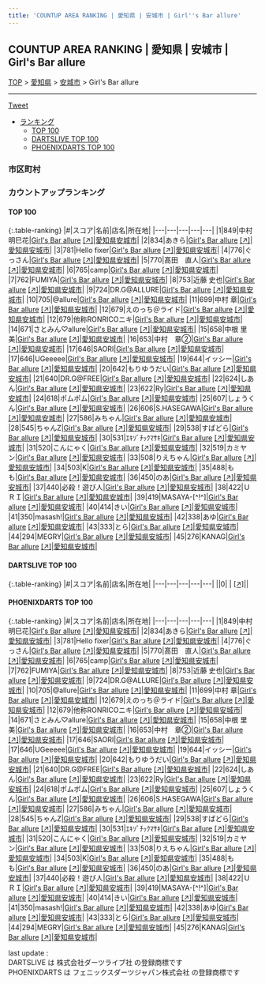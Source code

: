 ```yaml
---
title: 'COUNTUP AREA RANKING | 愛知県 | 安城市 | Girl''s Bar allure'
---
```

## COUNTUP AREA RANKING | 愛知県 | 安城市 | Girl's Bar allure

[TOP](/darts/rank/) > [愛知県](/darts/rank/愛知県/) > [安城市](/darts/rank/愛知県/安城市/) > Girl's Bar allure

___

<a href="https://twitter.com/share?ref_src=twsrc%5Etfw" data-text="COUNTUP AREA RANKING | 愛知県安城市Girl's Bar allure" class="twitter-share-button" data-hashtags="DARTSLIVE,PHOENIXDARTS,darts,ダーツ" data-show-count="false">Tweet</a>

* [ランキング](#カウントアップランキング)
    * [TOP 100](#top-100)
    * [DARTSLIVE TOP 100](#dartslive-top-100)
    * [PHOENIXDARTS TOP 100](#phoenixdarts-top-100)

### 市区町村

<ul>

</ul>

### カウントアップランキング

#### TOP 100



{:.table-ranking}
|#|スコア|名前|店名|所在地|
|---|---|---|---|---|
|1|849|<span class="rank-name-pd">中村 明巳花</span>|<a href="/darts/rank/shops/65398.html">Girl's Bar allure</a> <a href="https://vs.phoenixdarts.com/jp/shop/shopDetailInfo/s_65398?s_seq=65398">[↗]</a>|<a href="/darts/rank/愛知県/安城市">愛知県安城市</a>|
|2|834|<span class="rank-name-pd">あきら</span>|<a href="/darts/rank/shops/65398.html">Girl's Bar allure</a> <a href="https://vs.phoenixdarts.com/jp/shop/shopDetailInfo/s_65398?s_seq=65398">[↗]</a>|<a href="/darts/rank/愛知県/安城市">愛知県安城市</a>|
|3|781|<span class="rank-name-pd">Hello fixer</span>|<a href="/darts/rank/shops/65398.html">Girl's Bar allure</a> <a href="https://vs.phoenixdarts.com/jp/shop/shopDetailInfo/s_65398?s_seq=65398">[↗]</a>|<a href="/darts/rank/愛知県/安城市">愛知県安城市</a>|
|4|776|<span class="rank-name-pd">ぐっさん</span>|<a href="/darts/rank/shops/65398.html">Girl's Bar allure</a> <a href="https://vs.phoenixdarts.com/jp/shop/shopDetailInfo/s_65398?s_seq=65398">[↗]</a>|<a href="/darts/rank/愛知県/安城市">愛知県安城市</a>|
|5|770|<span class="rank-name-pd">髙田　直人</span>|<a href="/darts/rank/shops/65398.html">Girl's Bar allure</a> <a href="https://vs.phoenixdarts.com/jp/shop/shopDetailInfo/s_65398?s_seq=65398">[↗]</a>|<a href="/darts/rank/愛知県/安城市">愛知県安城市</a>|
|6|765|<span class="rank-name-pd">camp</span>|<a href="/darts/rank/shops/65398.html">Girl's Bar allure</a> <a href="https://vs.phoenixdarts.com/jp/shop/shopDetailInfo/s_65398?s_seq=65398">[↗]</a>|<a href="/darts/rank/愛知県/安城市">愛知県安城市</a>|
|7|762|<span class="rank-name-pd">FUMIYA</span>|<a href="/darts/rank/shops/65398.html">Girl's Bar allure</a> <a href="https://vs.phoenixdarts.com/jp/shop/shopDetailInfo/s_65398?s_seq=65398">[↗]</a>|<a href="/darts/rank/愛知県/安城市">愛知県安城市</a>|
|8|753|<span class="rank-name-pd">近藤 史也</span>|<a href="/darts/rank/shops/65398.html">Girl's Bar allure</a> <a href="https://vs.phoenixdarts.com/jp/shop/shopDetailInfo/s_65398?s_seq=65398">[↗]</a>|<a href="/darts/rank/愛知県/安城市">愛知県安城市</a>|
|9|724|<span class="rank-name-pd">DR.G@ALLURE</span>|<a href="/darts/rank/shops/65398.html">Girl's Bar allure</a> <a href="https://vs.phoenixdarts.com/jp/shop/shopDetailInfo/s_65398?s_seq=65398">[↗]</a>|<a href="/darts/rank/愛知県/安城市">愛知県安城市</a>|
|10|705|<span class="rank-name-pd">@allure</span>|<a href="/darts/rank/shops/65398.html">Girl's Bar allure</a> <a href="https://vs.phoenixdarts.com/jp/shop/shopDetailInfo/s_65398?s_seq=65398">[↗]</a>|<a href="/darts/rank/愛知県/安城市">愛知県安城市</a>|
|11|699|<span class="rank-name-pd"><span class="pro-icon-pd"></span>中村 章</span>|<a href="/darts/rank/shops/65398.html">Girl's Bar allure</a> <a href="https://vs.phoenixdarts.com/jp/shop/shopDetailInfo/s_65398?s_seq=65398">[↗]</a>|<a href="/darts/rank/愛知県/安城市">愛知県安城市</a>|
|12|679|<span class="rank-name-pd">えのっち＠ライド</span>|<a href="/darts/rank/shops/65398.html">Girl's Bar allure</a> <a href="https://vs.phoenixdarts.com/jp/shop/shopDetailInfo/s_65398?s_seq=65398">[↗]</a>|<a href="/darts/rank/愛知県/安城市">愛知県安城市</a>|
|12|679|<span class="rank-name-pd">他称RONRICOニキ</span>|<a href="/darts/rank/shops/65398.html">Girl's Bar allure</a> <a href="https://vs.phoenixdarts.com/jp/shop/shopDetailInfo/s_65398?s_seq=65398">[↗]</a>|<a href="/darts/rank/愛知県/安城市">愛知県安城市</a>|
|14|671|<span class="rank-name-pd">さとみん♡allure</span>|<a href="/darts/rank/shops/65398.html">Girl's Bar allure</a> <a href="https://vs.phoenixdarts.com/jp/shop/shopDetailInfo/s_65398?s_seq=65398">[↗]</a>|<a href="/darts/rank/愛知県/安城市">愛知県安城市</a>|
|15|658|<span class="rank-name-pd"><span class="pro-icon-pd"></span>中根 里美</span>|<a href="/darts/rank/shops/65398.html">Girl's Bar allure</a> <a href="https://vs.phoenixdarts.com/jp/shop/shopDetailInfo/s_65398?s_seq=65398">[↗]</a>|<a href="/darts/rank/愛知県/安城市">愛知県安城市</a>|
|16|653|<span class="rank-name-pd">中村　章②</span>|<a href="/darts/rank/shops/65398.html">Girl's Bar allure</a> <a href="https://vs.phoenixdarts.com/jp/shop/shopDetailInfo/s_65398?s_seq=65398">[↗]</a>|<a href="/darts/rank/愛知県/安城市">愛知県安城市</a>|
|17|646|<span class="rank-name-pd">SAORI</span>|<a href="/darts/rank/shops/65398.html">Girl's Bar allure</a> <a href="https://vs.phoenixdarts.com/jp/shop/shopDetailInfo/s_65398?s_seq=65398">[↗]</a>|<a href="/darts/rank/愛知県/安城市">愛知県安城市</a>|
|17|646|<span class="rank-name-pd">UGeeeee</span>|<a href="/darts/rank/shops/65398.html">Girl's Bar allure</a> <a href="https://vs.phoenixdarts.com/jp/shop/shopDetailInfo/s_65398?s_seq=65398">[↗]</a>|<a href="/darts/rank/愛知県/安城市">愛知県安城市</a>|
|19|644|<span class="rank-name-pd">イッシー</span>|<a href="/darts/rank/shops/65398.html">Girl's Bar allure</a> <a href="https://vs.phoenixdarts.com/jp/shop/shopDetailInfo/s_65398?s_seq=65398">[↗]</a>|<a href="/darts/rank/愛知県/安城市">愛知県安城市</a>|
|20|642|<span class="rank-name-pd">もりゆうだい</span>|<a href="/darts/rank/shops/65398.html">Girl's Bar allure</a> <a href="https://vs.phoenixdarts.com/jp/shop/shopDetailInfo/s_65398?s_seq=65398">[↗]</a>|<a href="/darts/rank/愛知県/安城市">愛知県安城市</a>|
|21|640|<span class="rank-name-pd">DR.G@FREE</span>|<a href="/darts/rank/shops/65398.html">Girl's Bar allure</a> <a href="https://vs.phoenixdarts.com/jp/shop/shopDetailInfo/s_65398?s_seq=65398">[↗]</a>|<a href="/darts/rank/愛知県/安城市">愛知県安城市</a>|
|22|624|<span class="rank-name-pd">しあん</span>|<a href="/darts/rank/shops/65398.html">Girl's Bar allure</a> <a href="https://vs.phoenixdarts.com/jp/shop/shopDetailInfo/s_65398?s_seq=65398">[↗]</a>|<a href="/darts/rank/愛知県/安城市">愛知県安城市</a>|
|23|622|<span class="rank-name-pd">Ry</span>|<a href="/darts/rank/shops/65398.html">Girl's Bar allure</a> <a href="https://vs.phoenixdarts.com/jp/shop/shopDetailInfo/s_65398?s_seq=65398">[↗]</a>|<a href="/darts/rank/愛知県/安城市">愛知県安城市</a>|
|24|618|<span class="rank-name-pd">ポムポム</span>|<a href="/darts/rank/shops/65398.html">Girl's Bar allure</a> <a href="https://vs.phoenixdarts.com/jp/shop/shopDetailInfo/s_65398?s_seq=65398">[↗]</a>|<a href="/darts/rank/愛知県/安城市">愛知県安城市</a>|
|25|607|<span class="rank-name-pd">しょうくん</span>|<a href="/darts/rank/shops/65398.html">Girl's Bar allure</a> <a href="https://vs.phoenixdarts.com/jp/shop/shopDetailInfo/s_65398?s_seq=65398">[↗]</a>|<a href="/darts/rank/愛知県/安城市">愛知県安城市</a>|
|26|606|<span class="rank-name-pd">S.HASEGAWA</span>|<a href="/darts/rank/shops/65398.html">Girl's Bar allure</a> <a href="https://vs.phoenixdarts.com/jp/shop/shopDetailInfo/s_65398?s_seq=65398">[↗]</a>|<a href="/darts/rank/愛知県/安城市">愛知県安城市</a>|
|27|586|<span class="rank-name-pd">みちゃん</span>|<a href="/darts/rank/shops/65398.html">Girl's Bar allure</a> <a href="https://vs.phoenixdarts.com/jp/shop/shopDetailInfo/s_65398?s_seq=65398">[↗]</a>|<a href="/darts/rank/愛知県/安城市">愛知県安城市</a>|
|28|545|<span class="rank-name-pd">ちゃんZ</span>|<a href="/darts/rank/shops/65398.html">Girl's Bar allure</a> <a href="https://vs.phoenixdarts.com/jp/shop/shopDetailInfo/s_65398?s_seq=65398">[↗]</a>|<a href="/darts/rank/愛知県/安城市">愛知県安城市</a>|
|29|538|<span class="rank-name-pd">すぱどら</span>|<a href="/darts/rank/shops/65398.html">Girl's Bar allure</a> <a href="https://vs.phoenixdarts.com/jp/shop/shopDetailInfo/s_65398?s_seq=65398">[↗]</a>|<a href="/darts/rank/愛知県/安城市">愛知県安城市</a>|
|30|531|<span class="rank-name-pd">ｴｷｿﾞﾁｯｸﾏｻｷ</span>|<a href="/darts/rank/shops/65398.html">Girl's Bar allure</a> <a href="https://vs.phoenixdarts.com/jp/shop/shopDetailInfo/s_65398?s_seq=65398">[↗]</a>|<a href="/darts/rank/愛知県/安城市">愛知県安城市</a>|
|31|520|<span class="rank-name-pd">こんにゃく</span>|<a href="/darts/rank/shops/65398.html">Girl's Bar allure</a> <a href="https://vs.phoenixdarts.com/jp/shop/shopDetailInfo/s_65398?s_seq=65398">[↗]</a>|<a href="/darts/rank/愛知県/安城市">愛知県安城市</a>|
|32|519|<span class="rank-name-pd">カミヤン</span>|<a href="/darts/rank/shops/65398.html">Girl's Bar allure</a> <a href="https://vs.phoenixdarts.com/jp/shop/shopDetailInfo/s_65398?s_seq=65398">[↗]</a>|<a href="/darts/rank/愛知県/安城市">愛知県安城市</a>|
|33|508|<span class="rank-name-pd">りえちゃん</span>|<a href="/darts/rank/shops/65398.html">Girl's Bar allure</a> <a href="https://vs.phoenixdarts.com/jp/shop/shopDetailInfo/s_65398?s_seq=65398">[↗]</a>|<a href="/darts/rank/愛知県/安城市">愛知県安城市</a>|
|34|503|<span class="rank-name-pd">K</span>|<a href="/darts/rank/shops/65398.html">Girl's Bar allure</a> <a href="https://vs.phoenixdarts.com/jp/shop/shopDetailInfo/s_65398?s_seq=65398">[↗]</a>|<a href="/darts/rank/愛知県/安城市">愛知県安城市</a>|
|35|488|<span class="rank-name-pd">もも</span>|<a href="/darts/rank/shops/65398.html">Girl's Bar allure</a> <a href="https://vs.phoenixdarts.com/jp/shop/shopDetailInfo/s_65398?s_seq=65398">[↗]</a>|<a href="/darts/rank/愛知県/安城市">愛知県安城市</a>|
|36|450|<span class="rank-name-pd">のあ</span>|<a href="/darts/rank/shops/65398.html">Girl's Bar allure</a> <a href="https://vs.phoenixdarts.com/jp/shop/shopDetailInfo/s_65398?s_seq=65398">[↗]</a>|<a href="/darts/rank/愛知県/安城市">愛知県安城市</a>|
|37|440|<span class="rank-name-pd">必殺！遊び人</span>|<a href="/darts/rank/shops/65398.html">Girl's Bar allure</a> <a href="https://vs.phoenixdarts.com/jp/shop/shopDetailInfo/s_65398?s_seq=65398">[↗]</a>|<a href="/darts/rank/愛知県/安城市">愛知県安城市</a>|
|38|422|<span class="rank-name-pd">ＵＲＩ</span>|<a href="/darts/rank/shops/65398.html">Girl's Bar allure</a> <a href="https://vs.phoenixdarts.com/jp/shop/shopDetailInfo/s_65398?s_seq=65398">[↗]</a>|<a href="/darts/rank/愛知県/安城市">愛知県安城市</a>|
|39|419|<span class="rank-name-pd">MASAYA-[^!^]</span>|<a href="/darts/rank/shops/65398.html">Girl's Bar allure</a> <a href="https://vs.phoenixdarts.com/jp/shop/shopDetailInfo/s_65398?s_seq=65398">[↗]</a>|<a href="/darts/rank/愛知県/安城市">愛知県安城市</a>|
|40|414|<span class="rank-name-pd">きい</span>|<a href="/darts/rank/shops/65398.html">Girl's Bar allure</a> <a href="https://vs.phoenixdarts.com/jp/shop/shopDetailInfo/s_65398?s_seq=65398">[↗]</a>|<a href="/darts/rank/愛知県/安城市">愛知県安城市</a>|
|41|350|<span class="rank-name-pd">masash!</span>|<a href="/darts/rank/shops/65398.html">Girl's Bar allure</a> <a href="https://vs.phoenixdarts.com/jp/shop/shopDetailInfo/s_65398?s_seq=65398">[↗]</a>|<a href="/darts/rank/愛知県/安城市">愛知県安城市</a>|
|42|338|<span class="rank-name-pd">あゆ</span>|<a href="/darts/rank/shops/65398.html">Girl's Bar allure</a> <a href="https://vs.phoenixdarts.com/jp/shop/shopDetailInfo/s_65398?s_seq=65398">[↗]</a>|<a href="/darts/rank/愛知県/安城市">愛知県安城市</a>|
|43|333|<span class="rank-name-pd">とら</span>|<a href="/darts/rank/shops/65398.html">Girl's Bar allure</a> <a href="https://vs.phoenixdarts.com/jp/shop/shopDetailInfo/s_65398?s_seq=65398">[↗]</a>|<a href="/darts/rank/愛知県/安城市">愛知県安城市</a>|
|44|294|<span class="rank-name-pd">MEGRY</span>|<a href="/darts/rank/shops/65398.html">Girl's Bar allure</a> <a href="https://vs.phoenixdarts.com/jp/shop/shopDetailInfo/s_65398?s_seq=65398">[↗]</a>|<a href="/darts/rank/愛知県/安城市">愛知県安城市</a>|
|45|276|<span class="rank-name-pd">KANAG</span>|<a href="/darts/rank/shops/65398.html">Girl's Bar allure</a> <a href="https://vs.phoenixdarts.com/jp/shop/shopDetailInfo/s_65398?s_seq=65398">[↗]</a>|<a href="/darts/rank/愛知県/安城市">愛知県安城市</a>|


#### DARTSLIVE TOP 100



{:.table-ranking}
|#|スコア|名前|店名|所在地|
|---|---|---|---|---|
||0|<span class="rank-name-dl"> </span>|<a href="/darts/rank/shops/.html"></a> <a href="">[↗]</a>|<a href="/darts/rank//"></a>|


#### PHOENIXDARTS TOP 100



{:.table-ranking}
|#|スコア|名前|店名|所在地|
|---|---|---|---|---|
|1|849|<span class="rank-name-pd">中村 明巳花</span>|<a href="/darts/rank/shops/65398.html">Girl's Bar allure</a> <a href="https://vs.phoenixdarts.com/jp/shop/shopDetailInfo/s_65398?s_seq=65398">[↗]</a>|<a href="/darts/rank/愛知県/安城市">愛知県安城市</a>|
|2|834|<span class="rank-name-pd">あきら</span>|<a href="/darts/rank/shops/65398.html">Girl's Bar allure</a> <a href="https://vs.phoenixdarts.com/jp/shop/shopDetailInfo/s_65398?s_seq=65398">[↗]</a>|<a href="/darts/rank/愛知県/安城市">愛知県安城市</a>|
|3|781|<span class="rank-name-pd">Hello fixer</span>|<a href="/darts/rank/shops/65398.html">Girl's Bar allure</a> <a href="https://vs.phoenixdarts.com/jp/shop/shopDetailInfo/s_65398?s_seq=65398">[↗]</a>|<a href="/darts/rank/愛知県/安城市">愛知県安城市</a>|
|4|776|<span class="rank-name-pd">ぐっさん</span>|<a href="/darts/rank/shops/65398.html">Girl's Bar allure</a> <a href="https://vs.phoenixdarts.com/jp/shop/shopDetailInfo/s_65398?s_seq=65398">[↗]</a>|<a href="/darts/rank/愛知県/安城市">愛知県安城市</a>|
|5|770|<span class="rank-name-pd">髙田　直人</span>|<a href="/darts/rank/shops/65398.html">Girl's Bar allure</a> <a href="https://vs.phoenixdarts.com/jp/shop/shopDetailInfo/s_65398?s_seq=65398">[↗]</a>|<a href="/darts/rank/愛知県/安城市">愛知県安城市</a>|
|6|765|<span class="rank-name-pd">camp</span>|<a href="/darts/rank/shops/65398.html">Girl's Bar allure</a> <a href="https://vs.phoenixdarts.com/jp/shop/shopDetailInfo/s_65398?s_seq=65398">[↗]</a>|<a href="/darts/rank/愛知県/安城市">愛知県安城市</a>|
|7|762|<span class="rank-name-pd">FUMIYA</span>|<a href="/darts/rank/shops/65398.html">Girl's Bar allure</a> <a href="https://vs.phoenixdarts.com/jp/shop/shopDetailInfo/s_65398?s_seq=65398">[↗]</a>|<a href="/darts/rank/愛知県/安城市">愛知県安城市</a>|
|8|753|<span class="rank-name-pd">近藤 史也</span>|<a href="/darts/rank/shops/65398.html">Girl's Bar allure</a> <a href="https://vs.phoenixdarts.com/jp/shop/shopDetailInfo/s_65398?s_seq=65398">[↗]</a>|<a href="/darts/rank/愛知県/安城市">愛知県安城市</a>|
|9|724|<span class="rank-name-pd">DR.G@ALLURE</span>|<a href="/darts/rank/shops/65398.html">Girl's Bar allure</a> <a href="https://vs.phoenixdarts.com/jp/shop/shopDetailInfo/s_65398?s_seq=65398">[↗]</a>|<a href="/darts/rank/愛知県/安城市">愛知県安城市</a>|
|10|705|<span class="rank-name-pd">@allure</span>|<a href="/darts/rank/shops/65398.html">Girl's Bar allure</a> <a href="https://vs.phoenixdarts.com/jp/shop/shopDetailInfo/s_65398?s_seq=65398">[↗]</a>|<a href="/darts/rank/愛知県/安城市">愛知県安城市</a>|
|11|699|<span class="rank-name-pd"><span class="pro-icon-pd"></span>中村 章</span>|<a href="/darts/rank/shops/65398.html">Girl's Bar allure</a> <a href="https://vs.phoenixdarts.com/jp/shop/shopDetailInfo/s_65398?s_seq=65398">[↗]</a>|<a href="/darts/rank/愛知県/安城市">愛知県安城市</a>|
|12|679|<span class="rank-name-pd">えのっち＠ライド</span>|<a href="/darts/rank/shops/65398.html">Girl's Bar allure</a> <a href="https://vs.phoenixdarts.com/jp/shop/shopDetailInfo/s_65398?s_seq=65398">[↗]</a>|<a href="/darts/rank/愛知県/安城市">愛知県安城市</a>|
|12|679|<span class="rank-name-pd">他称RONRICOニキ</span>|<a href="/darts/rank/shops/65398.html">Girl's Bar allure</a> <a href="https://vs.phoenixdarts.com/jp/shop/shopDetailInfo/s_65398?s_seq=65398">[↗]</a>|<a href="/darts/rank/愛知県/安城市">愛知県安城市</a>|
|14|671|<span class="rank-name-pd">さとみん♡allure</span>|<a href="/darts/rank/shops/65398.html">Girl's Bar allure</a> <a href="https://vs.phoenixdarts.com/jp/shop/shopDetailInfo/s_65398?s_seq=65398">[↗]</a>|<a href="/darts/rank/愛知県/安城市">愛知県安城市</a>|
|15|658|<span class="rank-name-pd"><span class="pro-icon-pd"></span>中根 里美</span>|<a href="/darts/rank/shops/65398.html">Girl's Bar allure</a> <a href="https://vs.phoenixdarts.com/jp/shop/shopDetailInfo/s_65398?s_seq=65398">[↗]</a>|<a href="/darts/rank/愛知県/安城市">愛知県安城市</a>|
|16|653|<span class="rank-name-pd">中村　章②</span>|<a href="/darts/rank/shops/65398.html">Girl's Bar allure</a> <a href="https://vs.phoenixdarts.com/jp/shop/shopDetailInfo/s_65398?s_seq=65398">[↗]</a>|<a href="/darts/rank/愛知県/安城市">愛知県安城市</a>|
|17|646|<span class="rank-name-pd">SAORI</span>|<a href="/darts/rank/shops/65398.html">Girl's Bar allure</a> <a href="https://vs.phoenixdarts.com/jp/shop/shopDetailInfo/s_65398?s_seq=65398">[↗]</a>|<a href="/darts/rank/愛知県/安城市">愛知県安城市</a>|
|17|646|<span class="rank-name-pd">UGeeeee</span>|<a href="/darts/rank/shops/65398.html">Girl's Bar allure</a> <a href="https://vs.phoenixdarts.com/jp/shop/shopDetailInfo/s_65398?s_seq=65398">[↗]</a>|<a href="/darts/rank/愛知県/安城市">愛知県安城市</a>|
|19|644|<span class="rank-name-pd">イッシー</span>|<a href="/darts/rank/shops/65398.html">Girl's Bar allure</a> <a href="https://vs.phoenixdarts.com/jp/shop/shopDetailInfo/s_65398?s_seq=65398">[↗]</a>|<a href="/darts/rank/愛知県/安城市">愛知県安城市</a>|
|20|642|<span class="rank-name-pd">もりゆうだい</span>|<a href="/darts/rank/shops/65398.html">Girl's Bar allure</a> <a href="https://vs.phoenixdarts.com/jp/shop/shopDetailInfo/s_65398?s_seq=65398">[↗]</a>|<a href="/darts/rank/愛知県/安城市">愛知県安城市</a>|
|21|640|<span class="rank-name-pd">DR.G@FREE</span>|<a href="/darts/rank/shops/65398.html">Girl's Bar allure</a> <a href="https://vs.phoenixdarts.com/jp/shop/shopDetailInfo/s_65398?s_seq=65398">[↗]</a>|<a href="/darts/rank/愛知県/安城市">愛知県安城市</a>|
|22|624|<span class="rank-name-pd">しあん</span>|<a href="/darts/rank/shops/65398.html">Girl's Bar allure</a> <a href="https://vs.phoenixdarts.com/jp/shop/shopDetailInfo/s_65398?s_seq=65398">[↗]</a>|<a href="/darts/rank/愛知県/安城市">愛知県安城市</a>|
|23|622|<span class="rank-name-pd">Ry</span>|<a href="/darts/rank/shops/65398.html">Girl's Bar allure</a> <a href="https://vs.phoenixdarts.com/jp/shop/shopDetailInfo/s_65398?s_seq=65398">[↗]</a>|<a href="/darts/rank/愛知県/安城市">愛知県安城市</a>|
|24|618|<span class="rank-name-pd">ポムポム</span>|<a href="/darts/rank/shops/65398.html">Girl's Bar allure</a> <a href="https://vs.phoenixdarts.com/jp/shop/shopDetailInfo/s_65398?s_seq=65398">[↗]</a>|<a href="/darts/rank/愛知県/安城市">愛知県安城市</a>|
|25|607|<span class="rank-name-pd">しょうくん</span>|<a href="/darts/rank/shops/65398.html">Girl's Bar allure</a> <a href="https://vs.phoenixdarts.com/jp/shop/shopDetailInfo/s_65398?s_seq=65398">[↗]</a>|<a href="/darts/rank/愛知県/安城市">愛知県安城市</a>|
|26|606|<span class="rank-name-pd">S.HASEGAWA</span>|<a href="/darts/rank/shops/65398.html">Girl's Bar allure</a> <a href="https://vs.phoenixdarts.com/jp/shop/shopDetailInfo/s_65398?s_seq=65398">[↗]</a>|<a href="/darts/rank/愛知県/安城市">愛知県安城市</a>|
|27|586|<span class="rank-name-pd">みちゃん</span>|<a href="/darts/rank/shops/65398.html">Girl's Bar allure</a> <a href="https://vs.phoenixdarts.com/jp/shop/shopDetailInfo/s_65398?s_seq=65398">[↗]</a>|<a href="/darts/rank/愛知県/安城市">愛知県安城市</a>|
|28|545|<span class="rank-name-pd">ちゃんZ</span>|<a href="/darts/rank/shops/65398.html">Girl's Bar allure</a> <a href="https://vs.phoenixdarts.com/jp/shop/shopDetailInfo/s_65398?s_seq=65398">[↗]</a>|<a href="/darts/rank/愛知県/安城市">愛知県安城市</a>|
|29|538|<span class="rank-name-pd">すぱどら</span>|<a href="/darts/rank/shops/65398.html">Girl's Bar allure</a> <a href="https://vs.phoenixdarts.com/jp/shop/shopDetailInfo/s_65398?s_seq=65398">[↗]</a>|<a href="/darts/rank/愛知県/安城市">愛知県安城市</a>|
|30|531|<span class="rank-name-pd">ｴｷｿﾞﾁｯｸﾏｻｷ</span>|<a href="/darts/rank/shops/65398.html">Girl's Bar allure</a> <a href="https://vs.phoenixdarts.com/jp/shop/shopDetailInfo/s_65398?s_seq=65398">[↗]</a>|<a href="/darts/rank/愛知県/安城市">愛知県安城市</a>|
|31|520|<span class="rank-name-pd">こんにゃく</span>|<a href="/darts/rank/shops/65398.html">Girl's Bar allure</a> <a href="https://vs.phoenixdarts.com/jp/shop/shopDetailInfo/s_65398?s_seq=65398">[↗]</a>|<a href="/darts/rank/愛知県/安城市">愛知県安城市</a>|
|32|519|<span class="rank-name-pd">カミヤン</span>|<a href="/darts/rank/shops/65398.html">Girl's Bar allure</a> <a href="https://vs.phoenixdarts.com/jp/shop/shopDetailInfo/s_65398?s_seq=65398">[↗]</a>|<a href="/darts/rank/愛知県/安城市">愛知県安城市</a>|
|33|508|<span class="rank-name-pd">りえちゃん</span>|<a href="/darts/rank/shops/65398.html">Girl's Bar allure</a> <a href="https://vs.phoenixdarts.com/jp/shop/shopDetailInfo/s_65398?s_seq=65398">[↗]</a>|<a href="/darts/rank/愛知県/安城市">愛知県安城市</a>|
|34|503|<span class="rank-name-pd">K</span>|<a href="/darts/rank/shops/65398.html">Girl's Bar allure</a> <a href="https://vs.phoenixdarts.com/jp/shop/shopDetailInfo/s_65398?s_seq=65398">[↗]</a>|<a href="/darts/rank/愛知県/安城市">愛知県安城市</a>|
|35|488|<span class="rank-name-pd">もも</span>|<a href="/darts/rank/shops/65398.html">Girl's Bar allure</a> <a href="https://vs.phoenixdarts.com/jp/shop/shopDetailInfo/s_65398?s_seq=65398">[↗]</a>|<a href="/darts/rank/愛知県/安城市">愛知県安城市</a>|
|36|450|<span class="rank-name-pd">のあ</span>|<a href="/darts/rank/shops/65398.html">Girl's Bar allure</a> <a href="https://vs.phoenixdarts.com/jp/shop/shopDetailInfo/s_65398?s_seq=65398">[↗]</a>|<a href="/darts/rank/愛知県/安城市">愛知県安城市</a>|
|37|440|<span class="rank-name-pd">必殺！遊び人</span>|<a href="/darts/rank/shops/65398.html">Girl's Bar allure</a> <a href="https://vs.phoenixdarts.com/jp/shop/shopDetailInfo/s_65398?s_seq=65398">[↗]</a>|<a href="/darts/rank/愛知県/安城市">愛知県安城市</a>|
|38|422|<span class="rank-name-pd">ＵＲＩ</span>|<a href="/darts/rank/shops/65398.html">Girl's Bar allure</a> <a href="https://vs.phoenixdarts.com/jp/shop/shopDetailInfo/s_65398?s_seq=65398">[↗]</a>|<a href="/darts/rank/愛知県/安城市">愛知県安城市</a>|
|39|419|<span class="rank-name-pd">MASAYA-[^!^]</span>|<a href="/darts/rank/shops/65398.html">Girl's Bar allure</a> <a href="https://vs.phoenixdarts.com/jp/shop/shopDetailInfo/s_65398?s_seq=65398">[↗]</a>|<a href="/darts/rank/愛知県/安城市">愛知県安城市</a>|
|40|414|<span class="rank-name-pd">きい</span>|<a href="/darts/rank/shops/65398.html">Girl's Bar allure</a> <a href="https://vs.phoenixdarts.com/jp/shop/shopDetailInfo/s_65398?s_seq=65398">[↗]</a>|<a href="/darts/rank/愛知県/安城市">愛知県安城市</a>|
|41|350|<span class="rank-name-pd">masash!</span>|<a href="/darts/rank/shops/65398.html">Girl's Bar allure</a> <a href="https://vs.phoenixdarts.com/jp/shop/shopDetailInfo/s_65398?s_seq=65398">[↗]</a>|<a href="/darts/rank/愛知県/安城市">愛知県安城市</a>|
|42|338|<span class="rank-name-pd">あゆ</span>|<a href="/darts/rank/shops/65398.html">Girl's Bar allure</a> <a href="https://vs.phoenixdarts.com/jp/shop/shopDetailInfo/s_65398?s_seq=65398">[↗]</a>|<a href="/darts/rank/愛知県/安城市">愛知県安城市</a>|
|43|333|<span class="rank-name-pd">とら</span>|<a href="/darts/rank/shops/65398.html">Girl's Bar allure</a> <a href="https://vs.phoenixdarts.com/jp/shop/shopDetailInfo/s_65398?s_seq=65398">[↗]</a>|<a href="/darts/rank/愛知県/安城市">愛知県安城市</a>|
|44|294|<span class="rank-name-pd">MEGRY</span>|<a href="/darts/rank/shops/65398.html">Girl's Bar allure</a> <a href="https://vs.phoenixdarts.com/jp/shop/shopDetailInfo/s_65398?s_seq=65398">[↗]</a>|<a href="/darts/rank/愛知県/安城市">愛知県安城市</a>|
|45|276|<span class="rank-name-pd">KANAG</span>|<a href="/darts/rank/shops/65398.html">Girl's Bar allure</a> <a href="https://vs.phoenixdarts.com/jp/shop/shopDetailInfo/s_65398?s_seq=65398">[↗]</a>|<a href="/darts/rank/愛知県/安城市">愛知県安城市</a>|


<div class="footer border-top border-gray-light mt-5 pt-3 text-right text-gray">
    last update : <span style="font-weight: italic" id="foot_last_modified"></span><br />
    DARTSLIVE は 株式会社ダーツライブ社 の登録商標です<br />
    PHOENIXDARTS は フェニックスダーツジャパン株式会社 の登録商標です<br />
</div>

<script src="https://cdnjs.cloudflare.com/ajax/libs/jquery.tablesorter/2.31.3/js/jquery.tablesorter.min.js" integrity="sha512-qzgd5cYSZcosqpzpn7zF2ZId8f/8CHmFKZ8j7mU4OUXTNRd5g+ZHBPsgKEwoqxCtdQvExE5LprwwPAgoicguNg==" crossorigin="anonymous" referrerpolicy="no-referrer"></script>
<link rel="stylesheet" href="https://cdnjs.cloudflare.com/ajax/libs/jquery.tablesorter/2.31.3/css/theme.default.min.css" integrity="sha512-wghhOJkjQX0Lh3NSWvNKeZ0ZpNn+SPVXX1Qyc9OCaogADktxrBiBdKGDoqVUOyhStvMBmJQ8ZdMHiR3wuEq8+w==" crossorigin="anonymous" referrerpolicy="no-referrer" />
<script>
$(function() {
    $(".table-ranking").tablesorter({sortList:[[0, 0]]});
    $("#foot_last_modified").text(formatDate(new Date(document.lastModified), 'yyyy-MM-dd HH:mm:ss'));
});
</script>

<script async src="https://platform.twitter.com/widgets.js" charset="utf-8"></script>